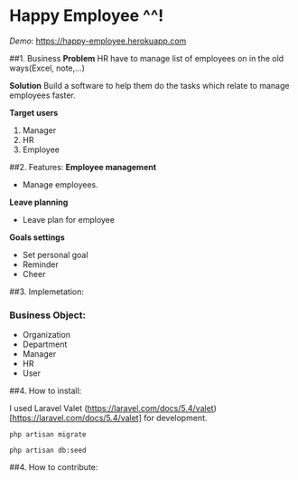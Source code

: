 Happy Employee ^^!
===================
*Demo*: https://happy-employee.herokuapp.com

##1. Business
**Problem**
HR have to manage list of employees on in the old ways(Excel, note,...)

**Solution**
Build a software to help them do the tasks which relate to manage employees faster.

**Target users**
 1. Manager
 2. HR
 3. Employee

##2. Features:
**Employee management**
 - Manage employees.

**Leave planning**
 - Leave plan for employee

**Goals settings**
 - Set personal goal
 - Reminder
 - Cheer

##3. Implemetation:
### Business Object:
 - Organization
 - Department
 - Manager
 - HR
 - User

##4. How to install:

I used Laravel Valet (https://laravel.com/docs/5.4/valet)[https://laravel.com/docs/5.4/valet] for development.

```
php artisan migrate
```

```
php artisan db:seed
```

##4. How to contribute:
